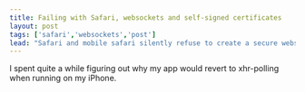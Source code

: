 ```yaml
---
title: Failing with Safari, websockets and self-signed certificates
layout: post
tags: ['safari','websockets','post']
lead: "Safari and mobile safari silently refuse to create a secure websocket connection if the certificate is not signed by a recognized CA."
---
```


I spent quite a while figuring out why my app would revert to xhr-polling when running on my iPhone.

